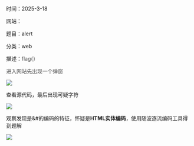 时间：2025-3-18

网站：

题目：alert

分类：web

描述：<font style="color:rgb(80, 80, 80);">flag{}</font>

<font style="color:rgb(80, 80, 80);"></font>

<font style="color:rgb(80, 80, 80);">进入网站先出现一个弹窗</font>

![](https://cdn.nlark.com/yuque/0/2025/png/47381796/1742262824612-0502c99b-dcdf-4e50-8977-4b65eee6427f.png)

查看源代码，最后出现可疑字符

![](https://cdn.nlark.com/yuque/0/2025/png/47381796/1742264147927-67b8e7aa-d705-4c72-bb87-f01a8196ef19.png)



观察发现是&#的编码的特征，怀疑是**HTML实体编码**，使用随波逐流编码工具得到题解

![](https://cdn.nlark.com/yuque/0/2025/png/47381796/1742264277517-52bd5105-3f2c-4214-9fa3-f4b114c383f6.png)

